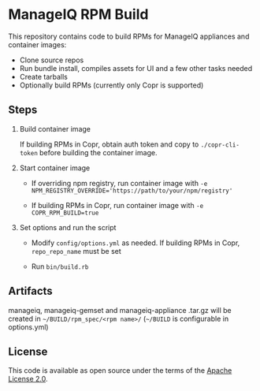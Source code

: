 # ManageIQ RPM Build

This repository contains code to build RPMs for ManageIQ appliances and container images:

  * Clone source repos
  * Run bundle install, compiles assets for UI and a few other tasks needed
  * Create tarballs
  * Optionally build RPMs (currently only Copr is supported)

## Steps

1. Build container image

   If building RPMs in Copr, obtain auth token and copy to `./copr-cli-token` before building the container image.

2. Start container image

   - If overriding npm registry, run container image with `-e NPM_REGISTRY_OVERRIDE='https://path/to/your/npm/registry'`

   - If building RPMs in Copr, run container image with `-e COPR_RPM_BUILD=true`

3. Set options and run the script

   - Modify `config/options.yml` as needed. If building RPMs in Copr, `repo_repo_name` must be set

   - Run `bin/build.rb`

## Artifacts

manageiq, manageiq-gemset and manageiq-appliance .tar.gz will be created in `~/BUILD/rpm_spec/<rpm name>/` (`~/BUILD` is configurable in options.yml)

## License

This code is available as open source under the terms of the [Apache License 2.0](LICENSE).
